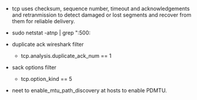 - tcp uses checksum, sequence number, timeout and acknowledgements and retranmission to detect damaged or lost segments and recover from them for reliable delivery.

- sudo netstat -atnp | grep ":500:

- duplicate ack wireshark filter
    - tcp.analysis.duplicate_ack_num == 1
- sack options filter
    - tcp.option_kind == 5
- neet to enable_mtu_path_discovery at hosts to enable PDMTU.